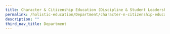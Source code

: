 ```yaml
---
title: Character & Citizenship Education (Discipline & Student Leadership)
permalink: /holistic-education/Department/character-n-citizenship-education-discipline-n-student-leadership
description: ""
third_nav_title: Department
---
```



